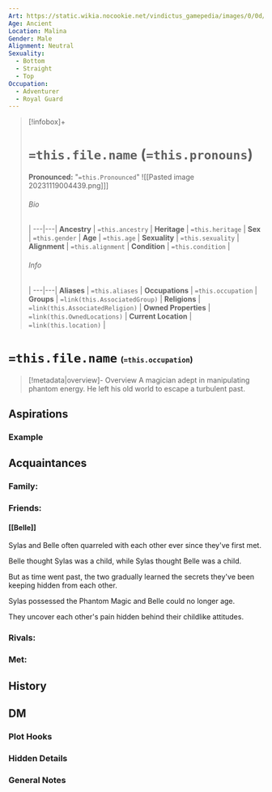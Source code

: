 ```yaml
---
Art: https://static.wikia.nocookie.net/vindictus_gamepedia/images/0/0d/Sylas_%28NPC_Icon%29.png/revision/latest?cb=20200430035604
Age: Ancient
Location: Malina
Gender: Male
Alignment: Neutral
Sexuality:
  - Bottom
  - Straight
  - Top
Occupation:
  - Adventurer
  - Royal Guard
---
```


> [!infobox]+
> # `=this.file.name` (`=this.pronouns`)
> **Pronounced:**  "`=this.Pronounced`"
![[Pasted image 20231119004439.png]]]
> ###### Bio
>  |
> ---|---|
> **Ancestry** | `=this.ancestry` |
> **Heritage** | `=this.heritage` |
> **Sex** | `=this.gender` |
> **Age** | `=this.age` |
> **Sexuality** | `=this.sexuality` |
> **Alignment** | `=this.alignment` |
> **Condition** | `=this.condition` |
> ###### Info
>  |
> ---|---|
> **Aliases** | `=this.aliases` |
> **Occupations** | `=this.occupation` |
> **Groups** | `=link(this.AssociatedGroup)` |
> **Religions** | `=link(this.AssociatedReligion)` |
> **Owned Properties** | `=link(this.OwnedLocations)` |
> **Current Location** | `=link(this.location)` |

# **`=this.file.name`** <span style="font-size: medium">(`=this.occupation`)</span>
> [!metadata|overview]- Overview 
> A magician adept in manipulating phantom energy. He left his old world to escape a turbulent past.

## Aspirations
### Example


## Acquaintances
### Family:


### Friends:
#### [[Belle]] 
Sylas and Belle often quarreled with each other ever since they've first met.

Belle thought Sylas was a child, while Sylas thought Belle was a child.

But as time went past, the two gradually learned the secrets they've been keeping hidden from each other.

Sylas possessed the Phantom Magic and Belle could no longer age.

They uncover each other's pain hidden behind their childlike attitudes.

### Rivals:


### Met:


## History


## DM
### Plot Hooks


### Hidden Details


### General Notes

